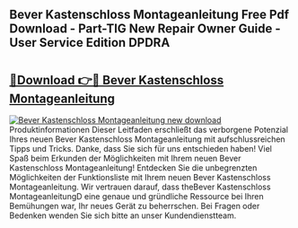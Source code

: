 ## Bever Kastenschloss Montageanleitung Free Pdf Download - Part-TlG New Repair Owner Guide - User Service Edition DPDRA

# <h2><a href="http://df7t9w.blite.top/?on=Bever+Kastenschloss+Montageanleitung">🔗Download 👉🔴 Bever Kastenschloss Montageanleitung</a></h2>

[![Bever Kastenschloss Montageanleitung new download](https://i.imgur.com/lujVjoI.png)](http://df7t9w.blite.top/?on=Bever+Kastenschloss+Montageanleitung)
Produktinformationen Dieser Leitfaden erschließt das verborgene Potenzial Ihres neuen Bever Kastenschloss Montageanleitung mit aufschlussreichen Tipps und Tricks. Danke, dass Sie sich für uns entschieden haben! Viel Spaß beim Erkunden der Möglichkeiten mit Ihrem neuen Bever Kastenschloss Montageanleitung! Entdecken Sie die unbegrenzten Möglichkeiten der Funktionsliste mit Ihrem neuen Bever Kastenschloss Montageanleitung. Wir vertrauen darauf, dass theBever Kastenschloss MontageanleitungD eine genaue und gründliche Ressource bei Ihren Bemühungen war, Ihr neues Gerät zu beherrschen. Bei Fragen oder Bedenken wenden Sie sich bitte an unser Kundendienstteam.
